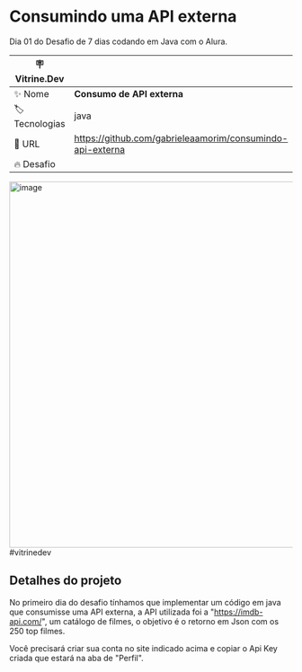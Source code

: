 # Consumindo uma API externa
Dia 01 do Desafio de 7 dias codando em Java com o Alura. 


| :placard: Vitrine.Dev |     |
| -------------  | --- |
| :sparkles: Nome        | **Consumo de API externa**
| :label: Tecnologias | java 
| :rocket: URL         |https://github.com/gabrieleaamorim/consumindo-api-externa
| :fire: Desafio     | 

<!-- Inserir imagem com a #vitrinedev ao final do link -->
<img width="652" alt="image" src="https://github.com/gabrieleaamorim/consumindo-api-externa/assets/86209383/c46297a1-bdfc-4372-8483-b540dc0b070b">#vitrinedev

## Detalhes do projeto

No primeiro dia do desafio tínhamos que implementar um código em java que consumisse uma API externa, a API utilizada foi a "https://imdb-api.com/", um catálogo de filmes, o objetivo é o retorno em Json com os 250 top filmes.

Você precisará criar sua conta no site indicado acima e copiar o Api Key criada que estará na aba de "Perfil".

